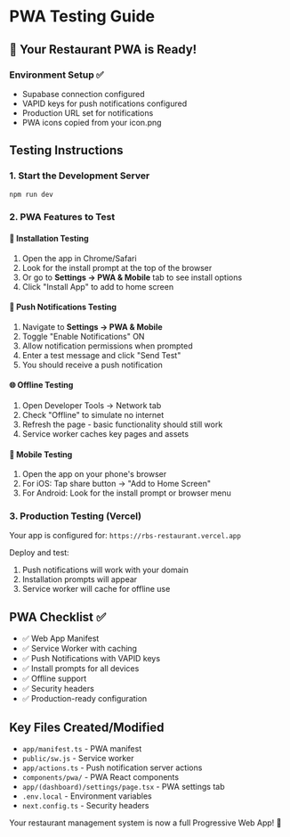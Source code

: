# PWA Testing Guide

## 🚀 Your Restaurant PWA is Ready!

### Environment Setup ✅
- Supabase connection configured
- VAPID keys for push notifications configured
- Production URL set for notifications
- PWA icons copied from your icon.png

## Testing Instructions

### 1. Start the Development Server
```bash
npm run dev
```

### 2. PWA Features to Test

#### 📱 Installation Testing
1. Open the app in Chrome/Safari
2. Look for the install prompt at the top of the browser
3. Or go to **Settings → PWA & Mobile** tab to see install options
4. Click "Install App" to add to home screen

#### 🔔 Push Notifications Testing
1. Navigate to **Settings → PWA & Mobile** 
2. Toggle "Enable Notifications" ON
3. Allow notification permissions when prompted
4. Enter a test message and click "Send Test"
5. You should receive a push notification

#### 🌐 Offline Testing
1. Open Developer Tools → Network tab
2. Check "Offline" to simulate no internet
3. Refresh the page - basic functionality should still work
4. Service worker caches key pages and assets

#### 📱 Mobile Testing
1. Open the app on your phone's browser
2. For iOS: Tap share button → "Add to Home Screen"
3. For Android: Look for the install prompt or browser menu

### 3. Production Testing (Vercel)
Your app is configured for: `https://rbs-restaurant.vercel.app`

Deploy and test:
1. Push notifications will work with your domain
2. Installation prompts will appear
3. Service worker will cache for offline use

## PWA Checklist ✅

- ✅ Web App Manifest
- ✅ Service Worker with caching
- ✅ Push Notifications with VAPID keys
- ✅ Install prompts for all devices
- ✅ Offline support
- ✅ Security headers
- ✅ Production-ready configuration

## Key Files Created/Modified

- `app/manifest.ts` - PWA manifest
- `public/sw.js` - Service worker
- `app/actions.ts` - Push notification server actions
- `components/pwa/` - PWA React components
- `app/(dashboard)/settings/page.tsx` - PWA settings tab
- `.env.local` - Environment variables
- `next.config.ts` - Security headers

Your restaurant management system is now a full Progressive Web App! 🎉